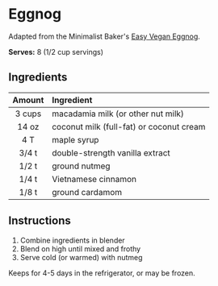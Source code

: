 # Eggnog

Adapted from the Minimalist Baker's [Easy Vegan Eggnog](https://minimalistbaker.com/easy-vegan-eggnog/).

**Serves:** 8 (1/2 cup servings)

## Ingredients

| Amount | Ingredient
| :----: | :---------
| 3 cups | macadamia milk (or other nut milk)
| 14 oz  | coconut milk (full-fat) or coconut cream
| 4 T    | maple syrup
| 3/4 t  | double-strength vanilla extract
| 1/2 t  | ground nutmeg
| 1/4 t  | Vietnamese cinnamon
| 1/8 t  | ground cardamom

## Instructions

1. Combine ingredients in blender
1. Blend on high until mixed and frothy
1. Serve cold (or warmed) with nutmeg

Keeps for 4-5 days in the refrigerator, or may be frozen.
